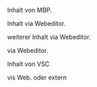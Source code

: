 Inhalt von MBP.

Inhalt via Webeditor.

weiterer Inhalt via Webeditor.

via Webeditor.

Inhalt von VSC

vis Web. oder extern
